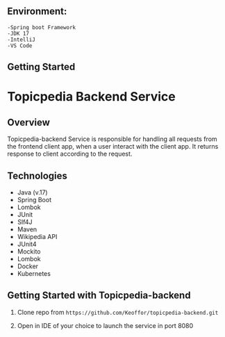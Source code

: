 
## Environment:
    -Spring boot Framework
    -JDK 17
    -IntelliJ
    -VS Code



## Getting Started

# Topicpedia Backend Service

## Overview

Topicpedia-backend Service is responsible for handling all requests from the frontend client app, when a user interact with the client app. It returns response to client according to the request.

## Technologies

- Java (v.17)
- Spring Boot
- Lombok
- JUnit
- Slf4J
- Maven
- Wikipedia API
- JUnit4
- Mockito
- Lombok
- Docker
- Kubernetes

## Getting Started with Topicpedia-backend

1. Clone repo from `https://github.com/Keoffor/topicpedia-backend.git`

2. Open in IDE of your choice to launch the service in port 8080


